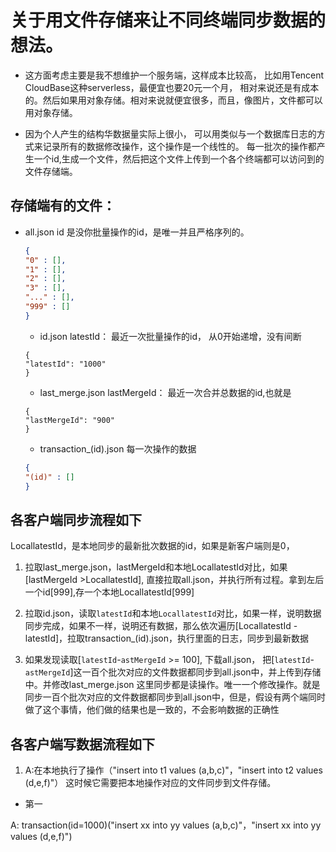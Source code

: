 # 关于用文件存储来让不同终端同步数据的想法。

- 这方面考虑主要是我不想维护一个服务端，这样成本比较高， 比如用Tencent CloudBase这种serverless，最便宜也要20元一个月，
  相对来说还是有成本的。然后如果用对象存储。相对来说就便宜很多，而且，像图片，文件都可以用对象存储。


- 因为个人产生的结构华数据量实际上很小， 可以用类似与一个数据库日志的方式来记录所有的数据修改操作，这个操作是一个线性的。
  每一批次的操作都产生一个id,生成一个文件，然后把这个文件上传到一个各个终端都可以访问到的文件存储端。

## 存储端有的文件：

- all.json
  id 是没你批量操作的id，是唯一并且严格序列的。
  ```json
  {
  "0" : [],
  "1" : [],
  "2" : [],
  "3" : [],
  "..." : [],
  "999" : []
  }
  ```

  - id.json
    latestId： 最近一次批量操作的id， 从0开始递增，没有间断
  ```josn
  {
  "latestId": "1000"
  }
  ```
  - last_merge.json
    lastMergeId： 最近一次合并总数据的id,也就是
  ```josn
  {
  "lastMergeId": "900"
  }
  ```
  
  - transaction_(id).json
  每一次操作的数据
  ```json
  {
  "(id)" : []
  }
  ```

## 各客户端同步流程如下
LocallatestId，是本地同步的最新批次数据的id，如果是新客户端则是0，
  1. 拉取last_merge.json，lastMergeId和本地LocallatestId对比，如果[lastMergeId >LocallatestId], 直接拉取all.json，并执行所有过程。拿到左后一个id[999],存一个本地LocallatestId[999]
  
  2. 拉取id.json，读取`latestId`和本地`LocallatestId`对比，如果一样，说明数据同步完成，如果不一样，说明还有数据，那么依次遍历[LocallatestId - latestId]，拉取transaction_(id).json，执行里面的日志，同步到最新数据
  3. 如果发现读取[`latestId`-`astMergeId` >= 100], 下载all.json， 把[`latestId`-`astMergeId`]这一百个批次对应的文件数据都同步到all.json中，并上传到存储中。并修改last_merge.json
这里同步都是读操作。唯一一个修改操作。就是同步一百个批次对应的文件数据都同步到all.json中，但是，假设有两个端同时做了这个事情，他们做的结果也是一致的，不会影响数据的正确性

## 各客户端写数据流程如下

  1. A:在本地执行了操作（"insert into t1 values (a,b,c)"，"insert into t2 values (d,e,f)"） 这时候它需要把本地操作对应的文件同步到文件存储。

  - 第一

  A: transaction(id=1000)("insert xx into yy values (a,b,c)"，"insert xx into yy values (d,e,f)")